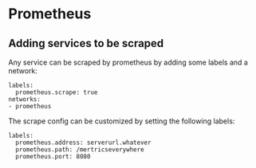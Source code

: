# Prometheus

## Adding services to be scraped
Any service can be scraped by prometheus by adding some labels and a network:

```
labels:
  prometheus.scrape: true
networks:
- prometheus
```

The scrape config can be customized by setting the following labels:

```
labels:
  prometheus.address: serverurl.whatever
  prometheus.path: /mertricseverywhere
  prometheus.port: 8080
```
